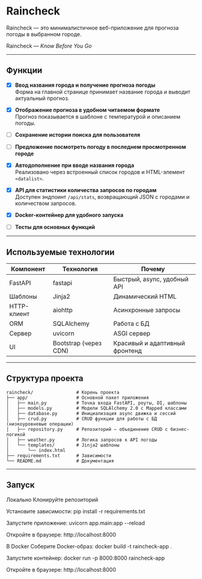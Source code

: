 # Raincheck  
Raincheck — это минималистичное веб-приложение для прогноза погоды в выбранном городе.

Raincheck — *Know Before You Go*

---

## Функции

- [x] **Ввод названия города и получение прогноза погоды**  
  Форма на главной странице принимает название города и выводит актуальный прогноз.

- [x] **Отображение прогноза в удобном читаемом формате**  
  Прогноз показывается в шаблоне с температурой и описанием погоды.

- [ ] **Сохранение истории поиска для пользователя**  

- [ ] **Предложение посмотреть погоду в последнем просмотренном городе**  

- [x] **Автодополнение при вводе названия города**  
  Реализовано через встроенный список городов и HTML-элемент `<datalist>`. 


- [x] **API для статистики количества запросов по городам**  
  Доступен эндпоинт `/api/stats`, возвращающий JSON с городами и количеством запросов.

- [x] **Docker-контейнер для удобного запуска**  

- [ ] **Тесты для основных функций**  

---

## Используемые технологии

| Компонент       | Технология             | Почему                         |
|-----------------|------------------------|--------------------------------|
| FastAPI         | fastapi                | Быстрый, async, удобный API    |
| Шаблоны         | Jinja2                 | Динамический HTML              |
| HTTP-клиент     | aiohttp                | Асинхронные запросы            |
| ORM             | SQLAlchemy             | Работа с БД                    |
| Сервер          | uvicorn                | ASGI сервер                    |
| UI              | Bootstrap (через CDN)  | Красивый и адаптивный фронтенд |

---

## Структура проекта

```plaintext
raincheck/                # Корень проекта
├── app/                  # Основной пакет приложения
│   ├── main.py           # Точка входа FastAPI, роуты, DI, шаблоны
│   ├── models.py         # Модели SQLAlchemy 2.0 с Mapped классами
│   ├── database.py       # Инициализация async движка и сессий
│   ├── crud.py           # CRUD функции для работы с БД (низкоуровневые операции)
│   ├── repository.py     # Репозиторий — объединение CRUD с бизнес-логикой
│   ├── weather.py        # Логика запросов к API погоды
│   └── templates/        # Jinja2 шаблоны
│       └── index.html
├── requirements.txt      # Зависимости
└── README.md             # Документация
```


---

## Запуск

Локально
Клонируйте репозиторий

Установите зависимости:
pip install -r requirements.txt

Запустите приложение:
uvicorn app.main:app --reload

Откройте в браузере: http://localhost:8000

В Docker
Соберите Docker-образ:
docker build -t raincheck-app .

Запустите контейнер:
docker run -p 8000:8000 raincheck-app

Откройте в браузере: http://localhost:8000

  